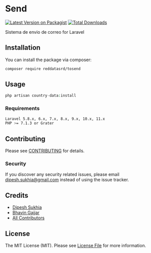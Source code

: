 # Send
[![Latest Version on Packagist](https://img.shields.io/packagist/v/reddatasrd/tosend.svg?style=flat-square)](https://packagist.org/packages/reddatasrd/tosend)
[![Total Downloads](https://img.shields.io/packagist/dt/reddatasrd/tosend.svg?style=flat-square)](https://packagist.org/packages/reddatasrd/tosend)

Sistema de envio de correo for Laravel

## Installation

You can install the package via composer:

```bash
composer require reddatasrd/tosend
```

## Usage

``` php
php artisan country-data:install
```

### Requirements

``` bash
Laravel 5.8.x, 6.x, 7.x, 8.x, 9.x, 10.x, 11.x
PHP >= 7.1.3 or Grater
```

## Contributing

Please see [CONTRIBUTING](CONTRIBUTING.md) for details.

### Security

If you discover any security related issues, please email dipesh.sukhia@gmail.com instead of using the issue tracker.

## Credits

- [Dipesh Sukhia](https://github.com/dipeshsukhia)
- [Bhavin Gajjar](https://github.com/bhavingajjar)
- [All Contributors](../../contributors)

## License

The MIT License (MIT). Please see [License File](LICENSE.md) for more information.
